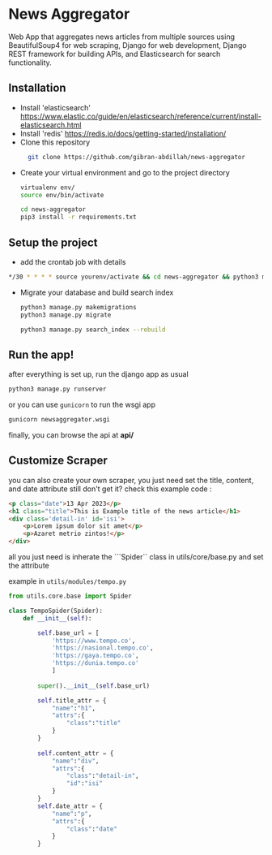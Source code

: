 # News Aggregator 
Web App that aggregates news articles from multiple sources using BeautifulSoup4 for web scraping, Django for web development, Django REST framework for building APIs, and Elasticsearch for search functionality.

## Installation
- Install 'elasticsearch' https://www.elastic.co/guide/en/elasticsearch/reference/current/install-elasticsearch.html
- Install 'redis' https://redis.io/docs/getting-started/installation/
- Clone this repository 
  ```sh
    git clone https://github.com/gibran-abdillah/news-aggregator
  ```
- Create your virtual environment and go to the project directory
  ```sh
  virtualenv env/
  source env/bin/activate

  cd news-aggregator
  pip3 install -r requirements.txt
  ```

## Setup the project
  - add the crontab job with details
  ```sh
  */30 * * * * source yourenv/activate && cd news-aggregator && python3 manage.py scrape > /path/to/log 2>&1
  ```
  
- Migrate your database and build search index
  ```sh
  python3 manage.py makemigrations
  python3 manage.py migrate

  python3 manage.py search_index --rebuild
  ```

## Run the app!
after everything is set up, run the django app as usual
```sh
python3 manage.py runserver
```
or you can use ```gunicorn``` to run the wsgi app
```sh
gunicorn newsaggregator.wsgi
```
finally, you can browse the api at <b>api/</b>


## Customize Scraper 
you can also create your own scraper, you just need set the title, content, and date attribute
still don't get it? check this example code : 

```html
<p class="date">13 Apr 2023</p>
<h1 class="title">This is Example title of the news article</h1>
<div class='detail-in' id='isi'>
    <p>Lorem ipsum dolor sit amet</p>
    <p>Azaret metrio zintos!</p>
</div>
```

all you just need is inherate the ```Spider`` class in utils/core/base.py and set the attribute

example in ```utils/modules/tempo.py```

```python
from utils.core.base import Spider

class TempoSpider(Spider):
    def __init__(self):

        self.base_url = [
            'https://www.tempo.co',
            'https://nasional.tempo.co',
            'https://gaya.tempo.co',
            'https://dunia.tempo.co'
            ]
        
        super().__init__(self.base_url)

        self.title_attr = {
            "name":"h1",
            "attrs":{
                "class":"title"
            }
        }
        
        self.content_attr = {
            "name":"div",
            "attrs":{
                "class":"detail-in",
                "id":"isi"
            }
        }
        self.date_attr = {
            "name":"p",
            "attrs":{
                "class":"date"
            }
        }
        
```
